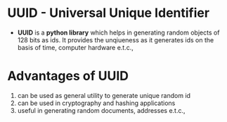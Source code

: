 # UUID - Universal Unique Identifier

* __UUID__ is a __python library__ which helps in generating random objects of 128 bits as ids. It provides the unqiueness as it generates ids on the basis of time, computer hardware e.t.c.,

# Advantages of UUID
1. can be used as general utility to generate unique random id
2. can be used in cryptography and hashing applications 
3. useful in generating random documents, addresses e.t.c.,